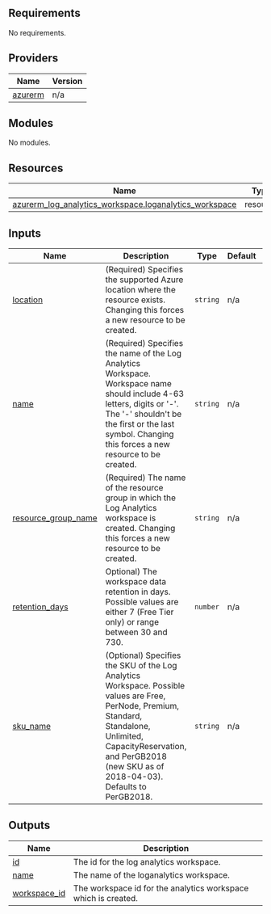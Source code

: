 <!-- BEGIN_TF_DOCS -->
## Requirements

No requirements.

## Providers

| Name | Version |
|------|---------|
| <a name="provider_azurerm"></a> [azurerm](#provider\_azurerm) | n/a |

## Modules

No modules.

## Resources

| Name | Type |
|------|------|
| [azurerm_log_analytics_workspace.loganalytics_workspace](https://registry.terraform.io/providers/hashicorp/azurerm/latest/docs/resources/log_analytics_workspace) | resource |

## Inputs

| Name | Description | Type | Default | Required |
|------|-------------|------|---------|:--------:|
| <a name="input_location"></a> [location](#input\_location) | (Required) Specifies the supported Azure location where the resource exists. Changing this forces a new resource to be created. | `string` | n/a | yes |
| <a name="input_name"></a> [name](#input\_name) | (Required) Specifies the name of the Log Analytics Workspace. Workspace name should include 4-63 letters, digits or '-'. The '-' shouldn't be the first or the last symbol. Changing this forces a new resource to be created. | `string` | n/a | yes |
| <a name="input_resource_group_name"></a> [resource\_group\_name](#input\_resource\_group\_name) | (Required) The name of the resource group in which the Log Analytics workspace is created. Changing this forces a new resource to be created. | `string` | n/a | yes |
| <a name="input_retention_days"></a> [retention\_days](#input\_retention\_days) | Optional) The workspace data retention in days. Possible values are either 7 (Free Tier only) or range between 30 and 730. | `number` | n/a | yes |
| <a name="input_sku_name"></a> [sku\_name](#input\_sku\_name) | (Optional) Specifies the SKU of the Log Analytics Workspace. Possible values are Free, PerNode, Premium, Standard, Standalone, Unlimited, CapacityReservation, and PerGB2018 (new SKU as of 2018-04-03). Defaults to PerGB2018. | `string` | n/a | yes |

## Outputs

| Name | Description |
|------|-------------|
| <a name="output_id"></a> [id](#output\_id) | The id for the log analytics workspace. |
| <a name="output_name"></a> [name](#output\_name) | The name of the loganalytics workspace. |
| <a name="output_workspace_id"></a> [workspace\_id](#output\_workspace\_id) | The workspace id for the analytics workspace which is created. |
<!-- END_TF_DOCS -->